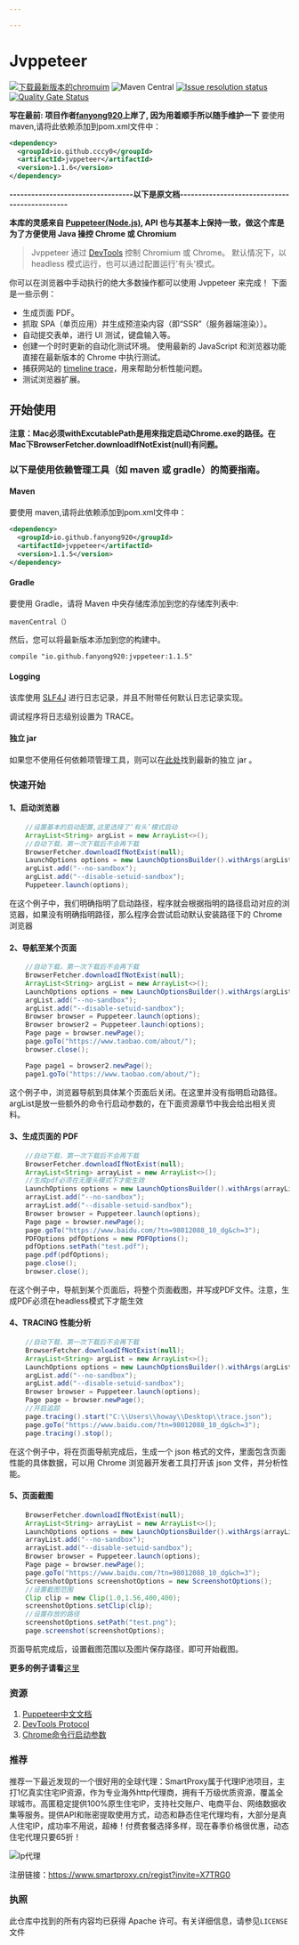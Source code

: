 ```yaml
---

---
```


# Jvppeteer
<p align = "left">
<a rel="nofollow" href="https://download-chromium.appspot.com/"><img src ="https://img.shields.io/badge/chromium%20download-latest-blue"  alt="下载最新版本的chromuim" style="max-width:100%;"></a> <a><img alt="Maven Central" src="https://img.shields.io/maven-central/v/io.github.fanyong920/jvppeteer"></a> <a href="https://github.com/fanyong920/jvppeteer/issues"><img alt="Issue resolution status" src="https://img.shields.io/github/issues/fanyong920/jvppeteer" style="max-width:100%;"></a>
    <a href="https://sonarcloud.io/dashboard?id=fanyong920_jvppeteer"><img alt="Quality Gate Status" src="https://sonarcloud.io/api/project_badges/measure?project=fanyong920_jvppeteer&metric=alert_status" style="max-width:100%;"></a>
</p>


**写在最前: 项目作者[fanyong920](https://github.com/fanyong920)上岸了, 因为用着顺手所以随手维护一下**
要使用 maven,请将此依赖添加到pom.xml文件中：

```xml
<dependency>
  <groupId>io.github.cccy0</groupId>
  <artifactId>jvppeteer</artifactId>
  <version>1.1.6</version>
</dependency>
```


**----------------------------------以下是原文档----------------------------------------------**



**本库的灵感来自 [Puppeteer(Node.js)](https://github.com/puppeteer/puppeteer), API 也与其基本上保持一致，做这个库是为了方便使用 Java 操控 Chrome 或 Chromium**




   >Jvppeteer 通过 [DevTools](https://chromedevtools.github.io/devtools-protocol/) 控制 Chromium 或 Chrome。
   >默认情况下，以 headless 模式运行，也可以通过配置运行'有头'模式。


你可以在浏览器中手动执行的绝大多数操作都可以使用 Jvppeteer 来完成！ 下面是一些示例：

- 生成页面 PDF。
- 抓取 SPA（单页应用）并生成预渲染内容（即“SSR”（服务器端渲染））。
- 自动提交表单，进行 UI 测试，键盘输入等。
- 创建一个时时更新的自动化测试环境。 使用最新的 JavaScript 和浏览器功能直接在最新版本的 Chrome 中执行测试。
- 捕获网站的 [timeline trace](https://developers.google.com/web/tools/chrome-devtools/evaluate-performance/reference)，用来帮助分析性能问题。
- 测试浏览器扩展。

## 开始使用



**注意：Mac必须withExcutablePath是用來指定启动Chrome.exe的路径。在Mac下BrowserFetcher.downloadIfNotExist(null)有问题。**



### 以下是使用依赖管理工具（如 maven 或 gradle）的简要指南。

#### Maven
要使用 maven,请将此依赖添加到pom.xml文件中：

```xml
<dependency>
  <groupId>io.github.fanyong920</groupId>
  <artifactId>jvppeteer</artifactId>
  <version>1.1.5</version>
</dependency>
```

#### Gradle

要使用 Gradle，请将 Maven 中央存储库添加到您的存储库列表中:

```
mavenCentral（）
```

然后，您可以将最新版本添加到您的构建中。

```xml
compile "io.github.fanyong920:jvppeteer:1.1.5"
```

#### Logging

该库使用 [SLF4J](https://www.slf4j.org/) 进行日志记录，并且不附带任何默认日志记录实现。

调试程序将日志级别设置为 TRACE。

#### 独立 jar

如果您不使用任何依赖项管理工具，则可以在[此处](https://github.com/fanyong920/jvppeteer/releases/latest)找到最新的独立 jar 。

### 快速开始

#### 1、启动浏览器

```java
	//设置基本的启动配置,这里选择了‘有头’模式启动
	ArrayList<String> argList = new ArrayList<>();
    //自动下载，第一次下载后不会再下载
    BrowserFetcher.downloadIfNotExist(null);
    LaunchOptions options = new LaunchOptionsBuilder().withArgs(argList).withHeadless(false).build();
    argList.add("--no-sandbox");
    argList.add("--disable-setuid-sandbox");
    Puppeteer.launch(options);
```

在这个例子中，我们明确指明了启动路径，程序就会根据指明的路径启动对应的浏览器，如果没有明确指明路径，那么程序会尝试启动默认安装路径下的 Chrome 浏览器

#### 2、导航至某个页面

```java
	//自动下载，第一次下载后不会再下载
    BrowserFetcher.downloadIfNotExist(null);
    ArrayList<String> argList = new ArrayList<>();
    LaunchOptions options = new LaunchOptionsBuilder().withArgs(argList).withHeadless(false).build();
    argList.add("--no-sandbox");
    argList.add("--disable-setuid-sandbox");
    Browser browser = Puppeteer.launch(options);
    Browser browser2 = Puppeteer.launch(options);
    Page page = browser.newPage();
    page.goTo("https://www.taobao.com/about/");
    browser.close();

    Page page1 = browser2.newPage();
    page1.goTo("https://www.taobao.com/about/");
```

这个例子中，浏览器导航到具体某个页面后关闭。在这里并没有指明启动路径。argList是放一些额外的命令行启动参数的，在下面资源章节中我会给出相关资料。

#### 3、生成页面的 PDF

```java
	//自动下载，第一次下载后不会再下载
    BrowserFetcher.downloadIfNotExist(null);
    ArrayList<String> arrayList = new ArrayList<>();
    //生成pdf必须在无厘头模式下才能生效
    LaunchOptions options = new LaunchOptionsBuilder().withArgs(arrayList).withHeadless(true).build();
    arrayList.add("--no-sandbox");
    arrayList.add("--disable-setuid-sandbox");
    Browser browser = Puppeteer.launch(options);
    Page page = browser.newPage();
    page.goTo("https://www.baidu.com/?tn=98012088_10_dg&ch=3");
    PDFOptions pdfOptions = new PDFOptions();
    pdfOptions.setPath("test.pdf");
    page.pdf(pdfOptions);
    page.close();
    browser.close();
```

在这个例子中，导航到某个页面后，将整个页面截图，并写成PDF文件。注意，生成PDF必须在headless模式下才能生效

#### 4、TRACING 性能分析

```java
	//自动下载，第一次下载后不会再下载
    BrowserFetcher.downloadIfNotExist(null);
    ArrayList<String> argList = new ArrayList<>();
    LaunchOptions options = new LaunchOptionsBuilder().withArgs(argList).withHeadless(true).build();
    argList.add("--no-sandbox");
    argList.add("--disable-setuid-sandbox");
    Browser browser = Puppeteer.launch(options);
    Page page = browser.newPage();
    //开启追踪
    page.tracing().start("C:\\Users\\howay\\Desktop\\trace.json");
    page.goTo("https://www.baidu.com/?tn=98012088_10_dg&ch=3");
    page.tracing().stop();
```

在这个例子中，将在页面导航完成后，生成一个 json 格式的文件，里面包含页面性能的具体数据，可以用 Chrome 浏览器开发者工具打开该 json 文件，并分析性能。

#### 5、页面截图

```java
    BrowserFetcher.downloadIfNotExist(null);       
    ArrayList<String> arrayList = new ArrayList<>();
    LaunchOptions options = new LaunchOptionsBuilder().withArgs(arrayList).withHeadless(true).build();
    arrayList.add("--no-sandbox");
    arrayList.add("--disable-setuid-sandbox");
    Browser browser = Puppeteer.launch(options);
    Page page = browser.newPage();
    page.goTo("https://www.baidu.com/?tn=98012088_10_dg&ch=3");
    ScreenshotOptions screenshotOptions = new ScreenshotOptions();
    //设置截图范围
    Clip clip = new Clip(1.0,1.56,400,400);
    screenshotOptions.setClip(clip);
    //设置存放的路径
    screenshotOptions.setPath("test.png");
    page.screenshot(screenshotOptions);
```

页面导航完成后，设置截图范围以及图片保存路径，即可开始截图。

**更多的例子请看**[这里](https://github.com/fanyong920/jvppeteer/tree/master/example/src/main/java/com/ruiyun/example)

### 资源

1. [Puppeteer中文文档](https://zhaoqize.github.io/puppeteer-api-zh_CN/#/)
2. [DevTools Protocol](https://chromedevtools.github.io/devtools-protocol/)
3. [Chrome命令行启动参数](https://peter.sh/experiments/chromium-command-line-switches/)

### 推荐

推荐一下最近发现的一个很好用的全球代理：SmartProxy属于代理IP池项目，主打1亿真实住宅IP资源，作为专业海外http代理商，拥有千万级优质资源，覆盖全球城市。高匿稳定提供100%原生住宅IP，支持社交账户、电商平台、网络数据收集等服务。提供API和账密提取使用方式，动态和静态住宅代理均有，大部分是真人住宅IP，成功率不用说，超棒！付费套餐选择多样，现在春季价格很优惠，动态住宅代理只要65折！

![Ip代理](https://user-images.githubusercontent.com/29977021/228770306-6c5d0b8a-c381-4be3-b500-e43fc47298b3.png)

注册链接：https://www.smartproxy.cn/regist?invite=X7TRG0

### 执照

此仓库中找到的所有内容均已获得 Apache 许可。有关详细信息，请参见`LICENSE`文件
